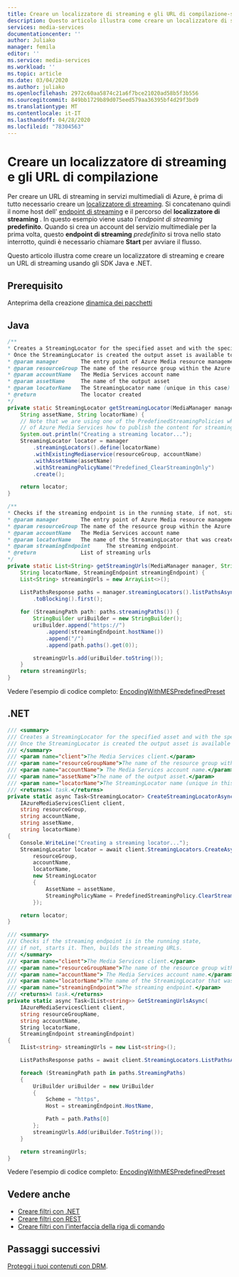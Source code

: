 ```yaml
---
title: Creare un localizzatore di streaming e gli URL di compilazione-servizi multimediali di Azure
description: Questo articolo illustra come creare un localizzatore di streaming e gli URL di compilazione.
services: media-services
documentationcenter: ''
author: Juliako
manager: femila
editor: ''
ms.service: media-services
ms.workload: ''
ms.topic: article
ms.date: 03/04/2020
ms.author: juliako
ms.openlocfilehash: 2972c60aa5874c21a6f7bce21020ad58b5f3b556
ms.sourcegitcommit: 849bb1729b89d075eed579aa36395bf4d29f3bd9
ms.translationtype: MT
ms.contentlocale: it-IT
ms.lasthandoff: 04/28/2020
ms.locfileid: "78304563"
---
```

# <a name="create-a-streaming-locator-and-build-urls"></a>Creare un localizzatore di streaming e gli URL di compilazione

Per creare un URL di streaming in servizi multimediali di Azure, è prima di tutto necessario creare un [localizzatore di streaming](streaming-locators-concept.md). Si concatenano quindi il nome host dell' [endpoint di streaming](https://docs.microsoft.com/rest/api/media/streamingendpoints) e il percorso del **localizzatore di streaming** . In questo esempio viene usato l'*endpoint di streaming* **predefinito**. Quando si crea un account del servizio multimediale per la prima volta, questo **endpoint di streaming** *predefinito* si trova nello stato interrotto, quindi è necessario chiamare **Start** per avviare il flusso.

Questo articolo illustra come creare un localizzatore di streaming e creare un URL di streaming usando gli SDK Java e .NET.

## <a name="prerequisite"></a>Prerequisito 

Anteprima della creazione [dinamica dei pacchetti](dynamic-packaging-overview.md)

## <a name="java"></a>Java

```java
/**
* Creates a StreamingLocator for the specified asset and with the specified streaming policy name.
* Once the StreamingLocator is created the output asset is available to clients for playback.
* @param manager       The entry point of Azure Media resource management
* @param resourceGroup The name of the resource group within the Azure subscription
* @param accountName   The Media Services account name
* @param assetName     The name of the output asset
* @param locatorName   The StreamingLocator name (unique in this case)
* @return              The locator created
*/
private static StreamingLocator getStreamingLocator(MediaManager manager, String resourceGroup, String accountName,
    String assetName, String locatorName) {
    // Note that we are using one of the PredefinedStreamingPolicies which tell the Origin component
    // of Azure Media Services how to publish the content for streaming.
    System.out.println("Creating a streaming locator...");
    StreamingLocator locator = manager
        .streamingLocators().define(locatorName)
        .withExistingMediaservice(resourceGroup, accountName)
        .withAssetName(assetName)
        .withStreamingPolicyName("Predefined_ClearStreamingOnly")
        .create();

    return locator;
}

/**
* Checks if the streaming endpoint is in the running state, if not, starts it.
* @param manager       The entry point of Azure Media resource management
* @param resourceGroup The name of the resource group within the Azure subscription
* @param accountName   The Media Services account name
* @param locatorName   The name of the StreamingLocator that was created
* @param streamingEndpoint     The streaming endpoint.
* @return              List of streaming urls
*/
private static List<String> getStreamingUrls(MediaManager manager, String resourceGroup, String accountName,
    String locatorName, StreamingEndpoint streamingEndpoint) {
    List<String> streamingUrls = new ArrayList<>();

    ListPathsResponse paths = manager.streamingLocators().listPathsAsync(resourceGroup, accountName, locatorName)
        .toBlocking().first();
    
    for (StreamingPath path: paths.streamingPaths()) {
        StringBuilder uriBuilder = new StringBuilder();
        uriBuilder.append("https://")
            .append(streamingEndpoint.hostName())
            .append("/")
            .append(path.paths().get(0));

        streamingUrls.add(uriBuilder.toString());
    }
    return streamingUrls;
}
```

Vedere l'esempio di codice completo: [EncodingWithMESPredefinedPreset](https://github.com/Azure-Samples/media-services-v3-java/blob/master/VideoEncoding/EncodingWithMESPredefinedPreset/src/main/java/sample/EncodingWithMESPredefinedPreset.java)

## <a name="net"></a>.NET

```csharp
/// <summary>
/// Creates a StreamingLocator for the specified asset and with the specified streaming policy name.
/// Once the StreamingLocator is created the output asset is available to clients for playback.
/// </summary>
/// <param name="client">The Media Services client.</param>
/// <param name="resourceGroupName">The name of the resource group within the Azure subscription.</param>
/// <param name="accountName"> The Media Services account name.</param>
/// <param name="assetName">The name of the output asset.</param>
/// <param name="locatorName">The StreamingLocator name (unique in this case).</param>
/// <returns>A task.</returns>
private static async Task<StreamingLocator> CreateStreamingLocatorAsync(
    IAzureMediaServicesClient client,
    string resourceGroup,
    string accountName,
    string assetName,
    string locatorName)
{
    Console.WriteLine("Creating a streaming locator...");
    StreamingLocator locator = await client.StreamingLocators.CreateAsync(
        resourceGroup,
        accountName,
        locatorName,
        new StreamingLocator
        {
            AssetName = assetName,
            StreamingPolicyName = PredefinedStreamingPolicy.ClearStreamingOnly
        });

    return locator;
}

/// <summary>
/// Checks if the streaming endpoint is in the running state,
/// if not, starts it. Then, builds the streaming URLs.
/// </summary>
/// <param name="client">The Media Services client.</param>
/// <param name="resourceGroupName">The name of the resource group within the Azure subscription.</param>
/// <param name="accountName"> The Media Services account name.</param>
/// <param name="locatorName">The name of the StreamingLocator that was created.</param>
/// <param name="streamingEndpoint">The streaming endpoint.</param>
/// <returns>A task.</returns>
private static async Task<IList<string>> GetStreamingUrlsAsync(
    IAzureMediaServicesClient client,
    string resourceGroupName,
    string accountName,
    String locatorName,
    StreamingEndpoint streamingEndpoint)
{
    IList<string> streamingUrls = new List<string>();

    ListPathsResponse paths = await client.StreamingLocators.ListPathsAsync(resourceGroupName, accountName, locatorName);

    foreach (StreamingPath path in paths.StreamingPaths)
    {
        UriBuilder uriBuilder = new UriBuilder
        {
            Scheme = "https",
            Host = streamingEndpoint.HostName,

            Path = path.Paths[0]
        };
        streamingUrls.Add(uriBuilder.ToString());
    }

    return streamingUrls;
}
```

Vedere l'esempio di codice completo: [EncodingWithMESPredefinedPreset](https://github.com/Azure-Samples/media-services-v3-dotnet/blob/master/VideoEncoding/EncodingWithMESPredefinedPreset/Program.cs)

## <a name="see-also"></a>Vedere anche

* [Creare filtri con .NET](filters-dynamic-manifest-dotnet-howto.md)
* [Creare filtri con REST](filters-dynamic-manifest-rest-howto.md)
* [Creare filtri con l’interfaccia della riga di comando](filters-dynamic-manifest-cli-howto.md)

## <a name="next-steps"></a>Passaggi successivi

[Proteggi i tuoi contenuti con DRM](protect-with-drm.md).
